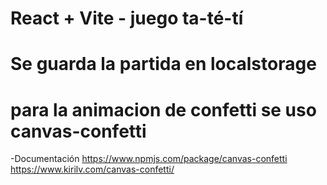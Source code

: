 # React + Vite - juego ta-té-tí

# Se guarda la partida en localstorage

# para la animacion de confetti se uso canvas-confetti
-Documentación
https://www.npmjs.com/package/canvas-confetti
https://www.kirilv.com/canvas-confetti/
